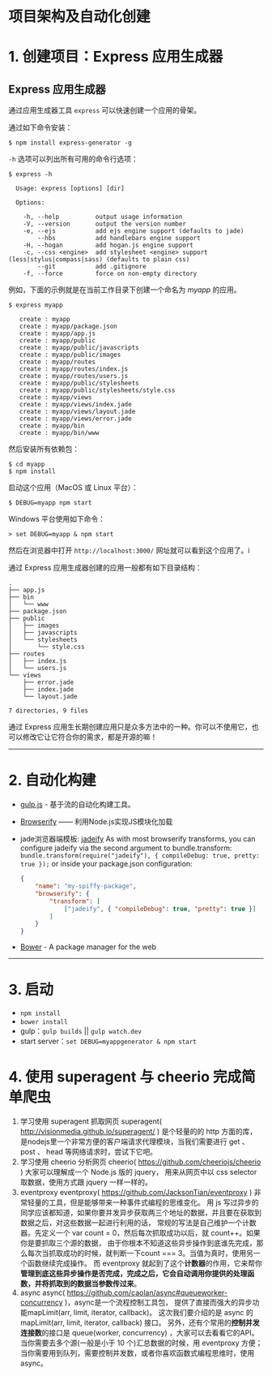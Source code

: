 # 项目架构及自动化创建

# 1. 创建项目：Express 应用生成器

<section class="content">    
<h1 id="express-">Express 应用生成器</h1>

<p>通过应用生成器工具 <code>express</code> 可以快速创建一个应用的骨架。</p>

<p>通过如下命令安装：</p>

<pre class="language-sh"><code class="language-sh">$ npm install express-generator -g
</code></pre>

<p><code>-h</code> 选项可以列出所有可用的命令行选项：</p>

<pre class="language-sh"><code class="language-sh">$ express -h

  Usage: express [options] [dir]

  Options:

    -h, --help          output usage information
    -V, --version       output the version number
    -e, --ejs           add ejs engine support (defaults to jade)
        --hbs           add handlebars engine support
    -H, --hogan         add hogan.js engine support
    -c, --css &lt;engine&gt;  add stylesheet &lt;engine&gt; support (less|stylus|compass|sass) (defaults to plain css)
        --git           add .gitignore
    -f, --force         force on non-empty directory
</code></pre>

<p>例如，下面的示例就是在当前工作目录下创建一个命名为 <em>myapp</em> 的应用。</p>

<pre class="language-sh"><code class="language-sh">$ express myapp

   create : myapp
   create : myapp/package.json
   create : myapp/app.js
   create : myapp/public
   create : myapp/public/javascripts
   create : myapp/public/images
   create : myapp/routes
   create : myapp/routes/index.js
   create : myapp/routes/users.js
   create : myapp/public/stylesheets
   create : myapp/public/stylesheets/style.css
   create : myapp/views
   create : myapp/views/index.jade
   create : myapp/views/layout.jade
   create : myapp/views/error.jade
   create : myapp/bin
   create : myapp/bin/www
</code></pre>

<p>然后安装所有依赖包：</p>

<pre class="language-sh"><code class="language-sh">$ cd myapp 
$ npm install
</code></pre>

<p>启动这个应用（MacOS 或 Linux 平台）：</p>

<pre class="language-sh"><code class="language-sh">$ DEBUG=myapp npm start
</code></pre>

<p>Windows 平台使用如下命令：</p>

<pre class="language-sh"><code class="language-sh">&gt; set DEBUG=myapp &amp; npm start
</code></pre>

<p>然后在浏览器中打开 <code>http://localhost:3000/</code> 网址就可以看到这个应用了。i</p>

<p>通过 Express 应用生成器创建的应用一般都有如下目录结构：</p>

<pre class="language-sh"><code class="language-sh">.
├── app.js
├── bin
│&nbsp;&nbsp; └── www
├── package.json
├── public
│&nbsp;&nbsp; ├── images
│&nbsp;&nbsp; ├── javascripts
│&nbsp;&nbsp; └── stylesheets
│&nbsp;&nbsp;     └── style.css
├── routes
│&nbsp;&nbsp; ├── index.js
│&nbsp;&nbsp; └── users.js
└── views
    ├── error.jade
    ├── index.jade
    └── layout.jade

7 directories, 9 files
</code></pre>

<div class="doc-box doc-info">
  <p>通过 Express 应用生长期创建应用只是众多方法中的一种。你可以不使用它，也可以修改它让它符合你的需求，都是开源的嘛！</p>
</div>
</section>

---------------------------------------------
# 2. 自动化构建

- [gulp.js](http://www.gulpjs.com.cn/) - 基于流的自动化构建工具。

- [Browserify](http://browserify.org/) —— 利用Node.js实现JS模块化加载

- jade浏览器端模板: [jadeify](https://github.com/domenic/jadeify#configuration)
  As with most browserify transforms, you can configure jadeify via the second argument to bundle.transform:                                                             
  `bundle.transform(require("jadeify"), { compileDebug: true, pretty: true });`
  or inside your package.json configuration:
  ```json
  {
      "name": "my-spiffy-package",
      "browserify": {
          "transform": [
              ["jadeify", { "compileDebug": true, "pretty": true }]
          ]
      }
  }
  ```

 - [Bower](https://bower.io/) - A package manager for the web  
-------------------------------------------------------------

# 3. 启动
- `npm install`
- `bower install`
- gulp：`gulp builds` || `gulp watch.dev`
- start server：`set DEBUG=myappgenerator & npm start`

# 4. 使用 superagent 与 cheerio 完成简单爬虫
1. 学习使用 superagent 抓取网页
  superagent( http://visionmedia.github.io/superagent/ ) 是个轻量的的 http 方面的库，
  是nodejs里一个非常方便的客户端请求代理模块，当我们需要进行 get 、 post 、 head 等网络请求时，尝试下它吧。
2. 学习使用 cheerio 分析网页
  cheerio( https://github.com/cheeriojs/cheerio ) 大家可以理解成一个 Node.js 版的 jquery，
  用来从网页中以 css selector 取数据，使用方式跟 jquery 一样一样的。
3. eventproxy
   eventproxy( https://github.com/JacksonTian/eventproxy ) 非常轻量的工具，但是能够带来一种事件式编程的思维变化。
   用 js 写过异步的同学应该都知道，如果你要并发异步获取两三个地址的数据，并且要在获取到数据之后，对这些数据一起进行利用的话，
   常规的写法是自己维护一个计数器。先定义一个 var count = 0，然后每次抓取成功以后，就 count++。如果你是要抓取三个源的数据，
   由于你根本不知道这些异步操作到底谁先完成，那么每次当抓取成功的时候，就判断一下count === 3。当值为真时，使用另一个函数继续完成操作。
   而 eventproxy 就起到了这个**计数器**的作用，它来帮你**管理到底这些异步操作是否完成，完成之后，它会自动调用你提供的处理函数，并将抓取到的数据当参数传过来**。
 4. async
  async( https://github.com/caolan/async#queueworker-concurrency )，async是一个流程控制工具包，
  提供了直接而强大的异步功能mapLimit(arr, limit, iterator, callback)。
  这次我们要介绍的是 async 的 mapLimit(arr, limit, iterator, callback) 接口。
  另外，还有个常用的**控制并发连接数**的接口是 queue(worker, concurrency) ，大家可以去看看它的API。
  当你需要去多个源(一般是小于 10 个)汇总数据的时候，用 eventproxy 方便；
  当你需要用到队列，需要控制并发数，或者你喜欢函数式编程思维时，使用 async。